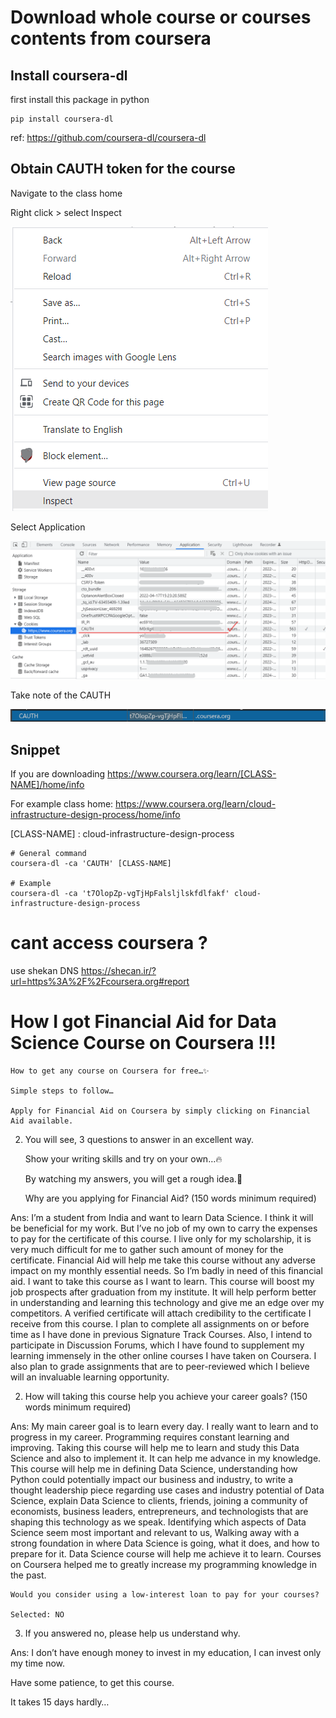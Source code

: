 # Download whole course or courses contents from coursera

## Install coursera-dl
first install this package in python

```
pip install coursera-dl
```

ref: https://github.com/coursera-dl/coursera-dl



## Obtain CAUTH token for the course

Navigate to the class home

Right click > select Inspect

![Alt text](img/1.png?raw=true )

Select Application

![Alt text](img/2.png?raw=true )

Take note of the CAUTH

![Alt text](img/3.png?raw=true )

## Snippet

If you are downloading https://www.coursera.org/learn/[CLASS-NAME]/home/info
 
For example class home: https://www.coursera.org/learn/cloud-infrastructure-design-process/home/info

[CLASS-NAME] : cloud-infrastructure-design-process

```
# General command
coursera-dl -ca 'CAUTH' [CLASS-NAME]

# Example
coursera-dl -ca 't7OlopZp-vgTjHpFalsljlskfdlfakf' cloud-infrastructure-design-process
```
# cant access coursera ?
use shekan DNS
https://shecan.ir/?url=https%3A%2F%2Fcoursera.org#report

# How I got Financial Aid for Data Science Course on Coursera !!!
    How to get any course on Coursera for free…✨

    Simple steps to follow…

    Apply for Financial Aid on Coursera by simply clicking on Financial Aid available.

2. You will see, 3 questions to answer in an excellent way.

    Show your writing skills and try on your own…🔥

    By watching my answers, you will get a rough idea.🤠

    Why are you applying for Financial Aid? (150 words minimum required)

Ans: I’m a student from India and want to learn Data Science. I think it will be beneficial for my work. But I’ve no job of my own to carry the expenses to pay for the certificate of this course. I live only for my scholarship, it is very much difficult for me to gather such amount of money for the certificate. Financial Aid will help me take this course without any adverse impact on my monthly essential needs. So I’m badly in need of this financial aid. I want to take this course as I want to learn. This course will boost my job prospects after graduation from my institute. It will help perform better in understanding and learning this technology and give me an edge over my competitors. A verified certificate will attach credibility to the certificate I receive from this course. I plan to complete all assignments on or before time as I have done in previous Signature Track Courses. Also, I intend to participate in Discussion Forums, which I have found to supplement my learning immensely in the other online courses I have taken on Coursera. I also plan to grade assignments that are to peer-reviewed which I believe will an invaluable learning opportunity.

2. How will taking this course help you achieve your career goals? (150 words minimum required)

Ans: My main career goal is to learn every day. I really want to learn and to progress in my career. Programming requires constant learning and improving. Taking this course will help me to learn and study this Data Science and also to implement it. It can help me advance in my knowledge. This course will help me in defining Data Science, understanding how Python could potentially impact our business and industry, to write a thought leadership piece regarding use cases and industry potential of Data Science, explain Data Science to clients, friends, joining a community of economists, business leaders, entrepreneurs, and technologists that are shaping this technology as we speak. Identifying which aspects of Data Science seem most important and relevant to us, Walking away with a strong foundation in where Data Science is going, what it does, and how to prepare for it. Data Science course will help me achieve it to learn. Courses on Coursera helped me to greatly increase my programming knowledge in the past.

    Would you consider using a low-interest loan to pay for your courses?

    Selected: NO

3. If you answered no, please help us understand why.

Ans: I don’t have enough money to invest in my education, I can invest only my time now.

Have some patience, to get this course.

It takes 15 days hardly…
